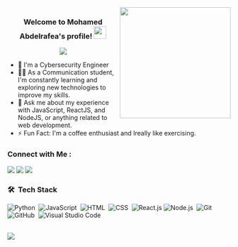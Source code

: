 
<img width="250" align="right" src="https://c.tenor.com/_DOBjnGspYAAAAAM/code-coding.gif">

<h3 align="center">
  Welcome to Mohamed Abdelrafea's profile!
  <img src="https://media.giphy.com/media/hvRJCLFzcasrR4ia7z/giphy.gif" width="28">
</h3>

<!-- Typing SVG by DenverCoder1 - https://github.com/DenverCoder1/readme-typing-svg -->
<p align="center">
  <a href="https://github.com/DenverCoder1/readme-typing-svg"><img src="https://readme-typing-svg.herokuapp.com/?lines=Front-End%20developer;Always%20learning%20new%20things&font=Fira%20Code&center=true&width=440&height=45&color=f75c7e&vCenter=true&size=22"></a>
</p> 

- 🏢 I'm a Cybersecurity Engineer 
- 👨‍💻 As a Communication student, I'm constantly learning and exploring new technologies to improve my skills.
- 💬 Ask me about my experience with JavaScript, ReactJS, and NodeJS, or anything related to web development.
- ⚡ Fun Fact: I'm a coffee enthusiast and Ireally like exercising.



### Connect with Me :

<a href="https://www.linkedin.com/in/mohamed-abdelrafea/" target="_blank"><img src="https://img.shields.io/badge/-Mohamed%20Abdelrafea-0077B5?style=for-the-badge&logo=Linkedin&logoColor=white"/></a>
<a href="https://t.me/Mohamed_Abdelrafea" target="_blank"><img src="https://img.shields.io/badge/-Mohamed%20Abdelrafea-0077B5?style=for-the-badge&logo=Telegram&logoColor=white"/></a>
<a href="https://www.facebook.com/mohamed17.ahmed3/" target="_blank"><img src="https://img.shields.io/badge/-Mohamed%20Abdelrafea-0077B5?style=for-the-badge&logo=Facebook&logoColor=white"/></a>



### 🛠 &nbsp;Tech Stack
![Python](https://img.shields.io/badge/-Python%20-05122A?style=flat&logo=python)&nbsp;
![JavaScript](https://img.shields.io/badge/-JavaScript-05122A?style=flat&logo=javascript)&nbsp;
![HTML](https://img.shields.io/badge/-HTML-05122A?style=flat&logo=HTML5)&nbsp;
![CSS](https://img.shields.io/badge/-CSS-05122A?style=flat&logo=CSS3&logoColor=1572B6)&nbsp;
![React.js](https://img.shields.io/badge/-React-05122A?style=flat&logo=react)
![Node.js](https://img.shields.io/badge/-Node.js-05122A?style=flat&logo=node.js&logoColor=339933)&nbsp;
![Git](https://img.shields.io/badge/-Git-05122A?style=flat&logo=git)&nbsp;
![GitHub](https://img.shields.io/badge/-GitHub-05122A?style=flat&logo=github)&nbsp;
![Visual Studio Code](https://img.shields.io/badge/-Visual%20Studio%20Code-05122A?style=flat&logo=visual-studio-code&logoColor=007ACC)&nbsp;






<br>
<a href="https://komarev.com/ghpvc/?username=mohamedabdelrafea&style=for-the-badge">
    <img src="https://komarev.com/ghpvc/?username=mohamedabdelrafea&style=for-the-badge">
</a>
